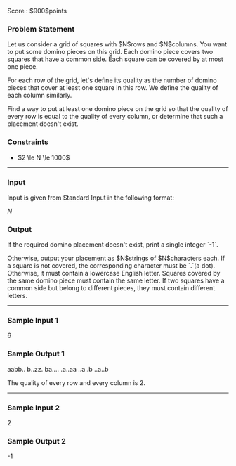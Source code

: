 
<div>

<span>

<span>

<p>
Score : $900$points
</p>

<div>

<section>

### **Problem Statement**

<p>
Let us consider a grid of squares with $N$rows and $N$columns. You want to put some domino pieces on this grid.
Each domino piece covers two squares that have a common side. Each square can be covered by at most one piece.
</p>

<p>
For each row of the grid, let's define its quality as the number of domino pieces that cover at least one square in this row.
We define the quality of each column similarly.
</p>

<p>
Find a way to put at least one domino piece on the grid so that the quality of every row is equal to the quality of every column,
or determine that such a placement doesn't exist.
</p>

</section>

</div>

<div>

<section>

### **Constraints**

<ul>

<li>
$2 \le N \le 1000$
</li>

</ul>

</section>

</div>

---

<div>

<div>

<section>

### **Input**

<p>
Input is given from Standard Input in the following format:
</p>

<div>

$N$
</div>

</section>

</div>

<div>

<section>

### **Output**

<p>
If the required domino placement doesn't exist, print a single integer `-1`.
</p>

<p>
Otherwise, output your placement as $N$strings of $N$characters each.
If a square is not covered, the corresponding character must be `.`(a dot).
Otherwise, it must contain a lowercase English letter.
Squares covered by the same domino piece must contain the same letter.
If two squares have a common side but belong to different pieces, they must contain different letters.
</p>

</section>

</div>

</div>

---

<div>

<section>

### **Sample Input 1**

<div>

6

</div>

</section>

</div>

<div>

<section>

### **Sample Output 1**

<div>

aabb..
b..zz.
ba....
.a..aa
..a..b
..a..b

</div>

<p>
The quality of every row and every column is 2.
</p>

</section>

</div>

---

<div>

<section>

### **Sample Input 2**

<div>

2

</div>

</section>

</div>

<div>

<section>

### **Sample Output 2**

<div>

-1

</div>

</section>

</div>

</span>

</span>

</div>
